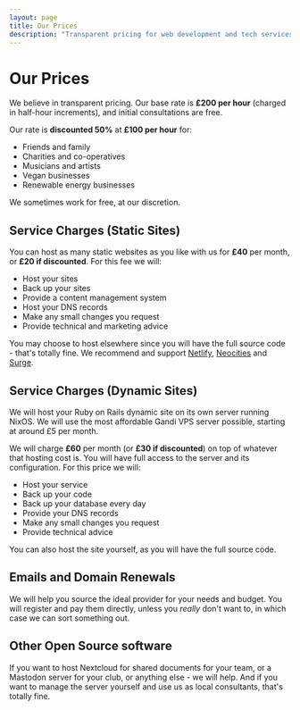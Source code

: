 ```yaml
---
layout: page
title: Our Prices
description: "Transparent pricing for web development and tech services. £100/hour with free initial consultations. View our recent projects and pro-bono work."
---
```


# Our Prices

We believe in transparent pricing. Our base rate is **£200 per hour** (charged in half-hour increments), and initial consultations are free.

Our rate is **discounted 50%** at **£100 per hour** for:

- Friends and family
- Charities and co-operatives
- Musicians and artists
- Vegan businesses
- Renewable energy businesses

We sometimes work for free, at our discretion.

## Service Charges (Static Sites)

You can host as many static websites as you like with us for **£40** per month, or **£20 if discounted**. For this fee we will:

- Host your sites
- Back up your sites
- Provide a content management system
- Host your DNS records
- Make any small changes you request
- Provide technical and marketing advice

You may choose to host elsewhere since you will have the full source code - that's totally fine. We recommend and support [Netlify](https://netlify.com), [Neocities](https://neocities.org) and [Surge](https://surge.sh).

## Service Charges (Dynamic Sites)

We will host your Ruby on Rails dynamic site on its own server running NixOS. We will use the most affordable Gandi VPS server possible, starting at around £5 per month.

We will charge **£60** per month (or **£30 if discounted**) on top of whatever that hosting cost is. You will have full access to the server and its configuration. For this price we will:

- Host your service
- Back up your code
- Back up your database every day
- Provide your DNS records
- Make any small changes you request
- Provide technical advice

You can also host the site yourself, as you will have the full source code.

## Emails and Domain Renewals

We will help you source the ideal provider for your needs and budget. You will register and pay them directly, unless you *really* don't want to, in which case we can sort something out.

## Other Open Source software

If you want to host Nextcloud for shared documents for your team, or a Mastodon server for your club, or anything else - we will help. And if you want to manage the server yourself and use us as local consultants, that's totally fine.

